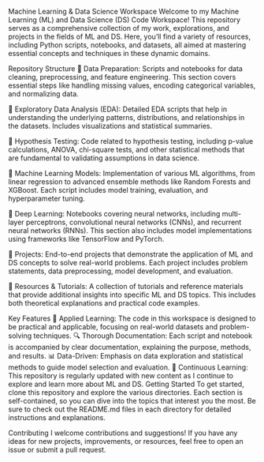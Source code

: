 Machine Learning & Data Science Workspace
Welcome to my Machine Learning (ML) and Data Science (DS) Code Workspace! This repository serves as a comprehensive collection of my work, explorations, and projects in the fields of ML and DS. Here, you’ll find a variety of resources, including Python scripts, notebooks, and datasets, all aimed at mastering essential concepts and techniques in these dynamic domains.

Repository Structure
📂 Data Preparation: Scripts and notebooks for data cleaning, preprocessing, and feature engineering. This section covers essential steps like handling missing values, encoding categorical variables, and normalizing data.

📂 Exploratory Data Analysis (EDA): Detailed EDA scripts that help in understanding the underlying patterns, distributions, and relationships in the datasets. Includes visualizations and statistical summaries.

📂 Hypothesis Testing: Code related to hypothesis testing, including p-value calculations, ANOVA, chi-square tests, and other statistical methods that are fundamental to validating assumptions in data science.

📂 Machine Learning Models: Implementation of various ML algorithms, from linear regression to advanced ensemble methods like Random Forests and XGBoost. Each script includes model training, evaluation, and hyperparameter tuning.

📂 Deep Learning: Notebooks covering neural networks, including multi-layer perceptrons, convolutional neural networks (CNNs), and recurrent neural networks (RNNs). This section also includes model implementations using frameworks like TensorFlow and PyTorch.

📂 Projects: End-to-end projects that demonstrate the application of ML and DS concepts to solve real-world problems. Each project includes problem statements, data preprocessing, model development, and evaluation.

📂 Resources & Tutorials: A collection of tutorials and reference materials that provide additional insights into specific ML and DS topics. This includes both theoretical explanations and practical code examples.

Key Features
🧠 Applied Learning: The code in this workspace is designed to be practical and applicable, focusing on real-world datasets and problem-solving techniques.
🔍 Thorough Documentation: Each script and notebook is accompanied by clear documentation, explaining the purpose, methods, and results.
📊 Data-Driven: Emphasis on data exploration and statistical methods to guide model selection and evaluation.
🚀 Continuous Learning: This repository is regularly updated with new content as I continue to explore and learn more about ML and DS.
Getting Started
To get started, clone this repository and explore the various directories. Each section is self-contained, so you can dive into the topics that interest you the most. Be sure to check out the README.md files in each directory for detailed instructions and explanations.

Contributing
I welcome contributions and suggestions! If you have any ideas for new projects, improvements, or resources, feel free to open an issue or submit a pull request.
